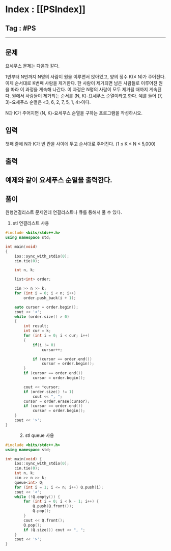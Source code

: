 # Index : [[PSIndex]]
## Tag : #PS
---

## 문제

요세푸스 문제는 다음과 같다.

1번부터 N번까지 N명의 사람이 원을 이루면서 앉아있고, 양의 정수 K(≤ N)가 주어진다. 이제 순서대로 K번째 사람을 제거한다. 한 사람이 제거되면 남은 사람들로 이루어진 원을 따라 이 과정을 계속해 나간다. 이 과정은 N명의 사람이 모두 제거될 때까지 계속된다. 원에서 사람들이 제거되는 순서를 (N, K)-요세푸스 순열이라고 한다. 예를 들어 (7, 3)-요세푸스 순열은 <3, 6, 2, 7, 5, 1, 4>이다.

N과 K가 주어지면 (N, K)-요세푸스 순열을 구하는 프로그램을 작성하시오.

## 입력

첫째 줄에 N과 K가 빈 칸을 사이에 두고 순서대로 주어진다. (1 ≤ K ≤ N ≤ 5,000)

## 출력

예제와 같이 요세푸스 순열을 출력한다.
   
---
## 풀이
원형연결리스트 문제인데 연결리스트나 큐를 통해서 풀 수 있다.
   
1. stl 연결리스트 사용
```cpp
#include <bits/stdc++.h>
using namespace std;

int main(void)
{
	ios::sync_with_stdio(0);
	cin.tie(0);

	int n, k;

	list<int> order;

	cin >> n >> k;
	for (int i = 0; i < n; i++)
		order.push_back(i + 1);

	auto cursor = order.begin();
	cout << '<';
	while (order.size() > 0)
	{
		int result;
		int cur = k;
		for (int i = 0; i < cur; i++)
		{
			if(i != 0)
				cursor++;

			if (cursor == order.end())
				cursor = order.begin();
		}
		if (cursor == order.end())
			cursor = order.begin();

		cout << *cursor;
		if (order.size() != 1)
			cout << ", ";
		cursor = order.erase(cursor);
		if (cursor == order.end())
			cursor = order.begin();
	}
	cout << '>';
}
```
   
2. stl queue 사용
```cpp
#include <bits/stdc++.h>
using namespace std;

int main(void) {
    ios::sync_with_stdio(0);
    cin.tie(0);
    int n, k;
    cin >> n >> k;
    queue<int> Q;
    for (int i = 1; i <= n; i++) Q.push(i);
    cout << '<';
    while (!Q.empty()) {
        for (int i = 0; i < k - 1; i++) {
            Q.push(Q.front());
            Q.pop();
        }
        cout << Q.front();
        Q.pop();
        if (Q.size()) cout << ", ";
    }
    cout << '>';
}
```
